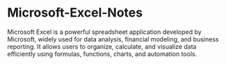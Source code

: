 # Microsoft-Excel-Notes
Microsoft Excel is a powerful spreadsheet application developed by Microsoft, widely used for data analysis, financial modeling, and business reporting. It allows users to organize, calculate, and visualize data efficiently using formulas, functions, charts, and automation tools.
